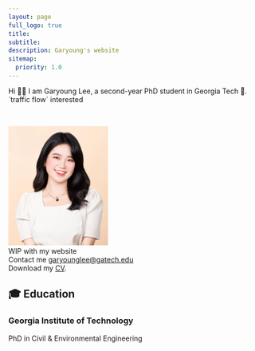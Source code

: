 ```yaml
---
layout: page
full_logo: true
title: 
subtitle:
description: Garyoung's website
sitemap:
  priority: 1.0
---
```

<p class="describe-text">Hi 👋🏻 I am Garyoung Lee, a second-year PhD student in Georgia Tech 🐝.  `traffic flow` interested </p>

<br>

<img src="/assets/img/headshot.jpeg" alt="isolated" width="200"/> <br>
WIP with my website
<br>
Contact me [garyounglee@gatech.edu](#) <br>
Download my [CV](#). <br>

## 🎓 Education
### Georgia Institute of Technology 
PhD in Civil & Environmental Engineering 

<br>
<br>
<br>
<br>
<br>
<br>
<br>
